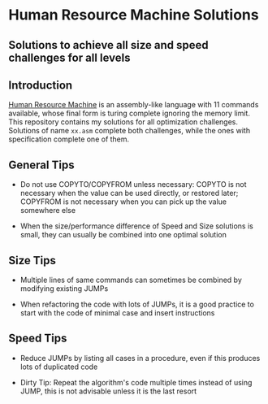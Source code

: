 # Human Resource Machine Solutions
Solutions to achieve all size and speed challenges for all levels
------
## Introduction
[Human Resource Machine](http://tomorrowcorporation.com/humanresourcemachine) is an assembly-like language with 11 commands available, whose final form is turing complete ignoring the memory limit. This repository contains my solutions for all optimization challenges. Solutions of name `xx.asm` complete both challenges, while the ones with specification complete one of them.  
## General Tips

 - Do not use COPYTO/COPYFROM unless necessary: COPYTO is not necessary when the value can be used directly, or restored later; COPYFROM is not necessary when you can pick up the value somewhere else
 
 - When the size/performance difference of Speed and Size solutions is small, they can usually be combined into one optimal solution
 
## Size Tips

 - Multiple lines of same commands can sometimes be combined by modifying existing JUMPs
 
 - When refactoring the code with lots of JUMPs, it is a good practice to start with the code of minimal case and insert instructions

## Speed Tips

 - Reduce JUMPs by listing all cases in a procedure, even if this produces lots of duplicated code
 
 - Dirty Tip: Repeat the algorithm's code multiple times instead of using JUMP, this is not advisable unless it is the last resort


